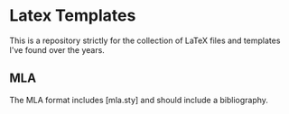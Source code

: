 Latex Templates
===============

This is a repository strictly for the collection of LaTeX files and templates I've found over the years.

MLA
----

The MLA format includes [mla.sty] and should include a bibliography.

